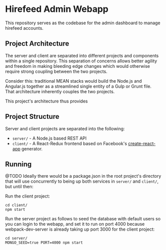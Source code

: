 # Hirefeed Admin Webapp

This repository serves as the codebase for the admin dashboard to manage hirefeed accounts.

## Project Architecture

The server and client are separated into different projects and components within a single repository. This separation
of concerns allows better agility and freedom in making bleeding edge changes which would otherwise require strong
coupling between the two projects.

Consider this: traditional MEAN stacks would build the Node.js and Angular.js together as a streamlined single entity of
a Gulp or Grunt file. That architecture inherently couples the two projects.

This project's architecture thus provides

## Project Structure

Server and client projects are separated into the following:
* `server/` - A Node.js based REST API
* `client/` - A React-Redux frontend based on Facebook's [create-react-app](https://github.com/facebookincubator/create-react-app) generator.
 
## Running

@TODO Ideally there would be a package.json in the root project's directory that will use concurrently to being up both services in `server/` and `client/`, but until then:

Run the client project:

```
cd client/
npm start
```

Run the server project as follows to seed the database with default users so you can login to the webapp, and set it to run on port 4000 because webpack-dev-server is already taking up port 3000 for the client project:

```
cd server/
MONGO_SEED=true PORT=4000 npm start
```


